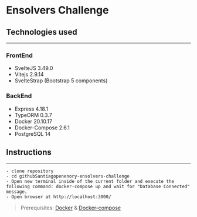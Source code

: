 # Ensolvers Challenge


## Technologies used
---
### FrontEnd
- SvelteJS  3.49.0
- Vitejs 2.9.14
- SvelteStrap (Bootstrap 5 components)

### BackEnd
- Express 4.18.1
- TypeORM 0.3.7
- Docker 20.10.17
- Docker-Compose 2.6.1
- PostgreSQL  14


## Instructions
---
    - clone repository 
    - cd githubSantiagopenenory-ensolvers-challenge
    - Open new terminal inside of the current folder and execute the following command: docker-compose up and wait for "Database Connected" message.
    - Open browser at http://localhost:3000/ 


>Prerequisites: [Docker](https://docs.docker.com/get-docker/) & [Docker-compose](https://docs.docker.com/compose/install/) 